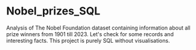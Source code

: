 # Nobel_prizes_SQL
Analysis of The Nobel Foundation dataset containing information about all prize winners from 1901 till 2023. Let's check for some records and interesting facts. This project is purely SQL without visualisations.
